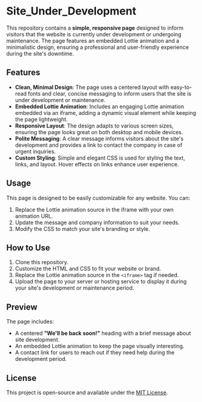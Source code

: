 # Site_Under_Development

This repository contains a **simple, responsive page** designed to inform visitors that the website is currently under development or undergoing maintenance. The page features an embedded Lottie animation and a minimalistic design, ensuring a professional and user-friendly experience during the site's downtime.

## Features

- **Clean, Minimal Design**: The page uses a centered layout with easy-to-read fonts and clear, concise messaging to inform users that the site is under development or maintenance.
- **Embedded Lottie Animation**: Includes an engaging Lottie animation embedded via an iframe, adding a dynamic visual element while keeping the page lightweight.
- **Responsive Layout**: The design adapts to various screen sizes, ensuring the page looks great on both desktop and mobile devices.
- **Polite Messaging**: A clear message informs visitors about the site's development and provides a link to contact the company in case of urgent inquiries.
- **Custom Styling**: Simple and elegant CSS is used for styling the text, links, and layout. Hover effects on links enhance user experience.

## Usage

This page is designed to be easily customizable for any website. You can:
1. Replace the Lottie animation source in the iframe with your own animation URL.
2. Update the message and company information to suit your needs.
3. Modify the CSS to match your site's branding or style.

## How to Use

1. Clone this repository.
2. Customize the HTML and CSS to fit your website or brand.
3. Replace the Lottie animation source in the `<iframe>` tag if needed.
4. Upload the page to your server or hosting service to display it during your site's development or maintenance period.

## Preview

The page includes:
- A centered **"We'll be back soon!"** heading with a brief message about site development.
- An embedded Lottie animation to keep the page visually interesting.
- A contact link for users to reach out if they need help during the development period.

## License

This project is open-source and available under the [MIT License](LICENSE).
